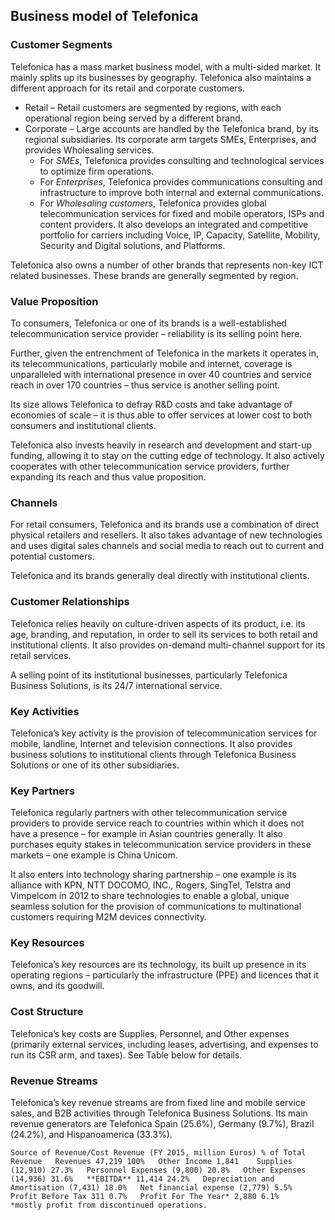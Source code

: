 Business model of Telefonica
----------------------------

 ### Customer Segments

 Telefonica has a mass market business model, with a multi-sided market. It mainly splits up its businesses by geography. Telefonica also maintains a different approach for its retail and corporate customers.

  * Retail – Retail customers are segmented by regions, with each operational region being served by a different brand.
 * Corporate – Large accounts are handled by the Telefonica brand, by its regional subsidiaries. Its corporate arm targets SMEs, Enterprises, and provides Wholesaling services. 
	 + For *SMEs*, Telefonica provides consulting and technological services to optimize firm operations.
	 + For *Enterprises*, Telefonica provides communications consulting and infrastructure to improve both internal and external communications.
	 + For *Wholesaling customers*, Telefonica provides global telecommunication services for fixed and mobile operators, ISPs and content providers. It also develops an integrated and competitive portfolio for carriers including Voice, IP, Capacity, Satellite, Mobility, Security and Digital solutions, and Platforms.
	  
  Telefonica also owns a number of other brands that represents non-key ICT related businesses. These brands are generally segmented by region.

 ### Value Proposition

 To consumers, Telefonica or one of its brands is a well-established telecommunication service provider – reliability is its selling point here.

 Further, given the entrenchment of Telefonica in the markets it operates in, its telecommunications, particularly mobile and internet, coverage is unparalleled with international presence in over 40 countries and service reach in over 170 countries – thus service is another selling point.

 Its size allows Telefonica to defray R&D costs and take advantage of economies of scale – it is thus able to offer services at lower cost to both consumers and institutional clients.

 Telefonica also invests heavily in research and development and start-up funding, allowing it to stay on the cutting edge of technology. It also actively cooperates with other telecommunication service providers, further expanding its reach and thus value proposition.

 ### Channels

 For retail consumers, Telefonica and its brands use a combination of direct physical retailers and resellers. It also takes advantage of new technologies and uses digital sales channels and social media to reach out to current and potential customers.

 Telefonica and its brands generally deal directly with institutional clients.

 ### Customer Relationships

 Telefonica relies heavily on culture-driven aspects of its product, i.e. its age, branding, and reputation, in order to sell its services to both retail and institutional clients. It also provides on-demand multi-channel support for its retail services.

 A selling point of its institutional businesses, particularly Telefonica Business Solutions, is its 24/7 international service.

 ### Key Activities

 Telefonica’s key activity is the provision of telecommunication services for mobile, landline, Internet and television connections. It also provides business solutions to institutional clients through Telefonica Business Solutions or one of its other subsidiaries.

 ### Key Partners

 Telefonica regularly partners with other telecommunication service providers to provide service reach to countries within which it does not have a presence – for example in Asian countries generally. It also purchases equity stakes in telecommunication service providers in these markets – one example is China Unicom.

 It also enters into technology sharing partnership – one example is its alliance with KPN, NTT DOCOMO, INC., Rogers, SingTel, Telstra and Vimpelcom in 2012 to share technologies to enable a global, unique seamless solution for the provision of communications to multinational customers requiring M2M devices connectivity.

 ### Key Resources

 Telefonica’s key resources are its technology, its built up presence in its operating regions – particularly the infrastructure (PPE) and licences that it owns, and its goodwill.

 ### Cost Structure

 Telefonica’s key costs are Supplies, Personnel, and Other expenses (primarily external services, including leases, advertising, and expenses to run its CSR arm, and taxes). See Table below for details.

 ### Revenue Streams

 Telefonica’s key revenue streams are from fixed line and mobile service sales, and B2B activities through Telefonica Business Solutions. Its main revenue generators are Telefonica Spain (25.6%), Germany (9.7%), Brazil (24.2%), and Hispanoamerica (33.3%).

    Source of Revenue/Cost Revenue (FY 2015, million Euros) % of Total Revenue   Revenues 47,219 100%   Other Income 1,841    Supplies (12,910) 27.3%   Personnel Expenses (9,800) 20.8%   Other Expenses (14,936) 31.6%   **EBITDA** 11,414 24.2%   Depreciation and Amortisation (7,431) 18.0%   Net financial expense (2,779) 5.5%   Profit Before Tax 311 0.7%   Profit For The Year* 2,880 6.1%    *mostly profit from discontinued operations.